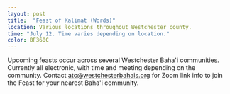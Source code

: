 ```yaml
---
layout: post
title:  "Feast of Kalimat (Words)" 
location: Various locations throughout Westchester county.
time: "July 12. Time varies depending on location."
color: BF360C
---
```

Upcoming feasts occur across several Westchester Baha'i communities.
Currently all electronic, with time and meeting depending on the
community. Contact <atc@westchesterbahais.org> for Zoom link info to join
the Feast for your nearest Baha'i community.
